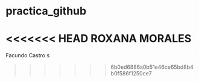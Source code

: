 # practica_github
<<<<<<< HEAD
ROXANA MORALES
=======
Facundo Castro s
>>>>>>> 6b0ed6886a0b51e46ce65bd8b4b0f586f1250ce7
